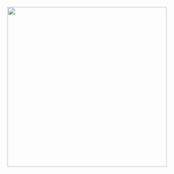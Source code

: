<p align="center">
  <img src="https://github.com/luckyirchucky/Gif/blob/main/73r2.gif?raw=true" width="372px"> <br/>
</p>
